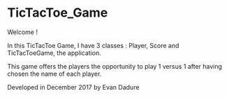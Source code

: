# TicTacToe_Game

Welcome !

In this TicTacToe Game, I have 3 classes : Player, Score and TicTacToeGame, the application.

This game offers the players the opportunity to play 1 versus 1 after having chosen the name of each player.


Developed in December 2017 by Evan Dadure



